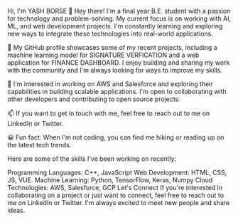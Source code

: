 Hi, I'm YASH BORSE
👋 Hey there! I'm a final year B.E. student with a passion for technology and problem-solving. My current focus is on working with AI, ML, and web development projects. I'm constantly learning and exploring new ways to integrate these technologies into real-world applications.

🌱 My GitHub profile showcases some of my recent projects, including a machine learning model for SIGNATURE VERFICATION and a web application for FINANCE DASHBOARD. I enjoy building and sharing my work with the community and I'm always looking for ways to improve my skills.

💞️ I'm interested in working on AWS and Salesforce and exploring their capabilities in building scalable applications. I'm open to collaborating with other developers and contributing to open source projects.

📫 If you want to get in touch with me, feel free to reach out to me on LinkedIn or Twitter.

😀 Fun fact: When I'm not coding, you can find me hiking or reading up on the latest tech trends.

Here are some of the skills I've been working on recently:

Programming Languages: C++, JavaScript
Web Development: HTML, CSS, JS, VUE.
Machine Learning: Python, TensorFlow, Keras, Numpy
Cloud Technologies: AWS, Salesforce, GCP
Let's Connect
If you're interested in collaborating on a project or just want to connect, feel free to reach out to me on LinkedIn or Twitter. I'm always excited to meet new people and share ideas.


